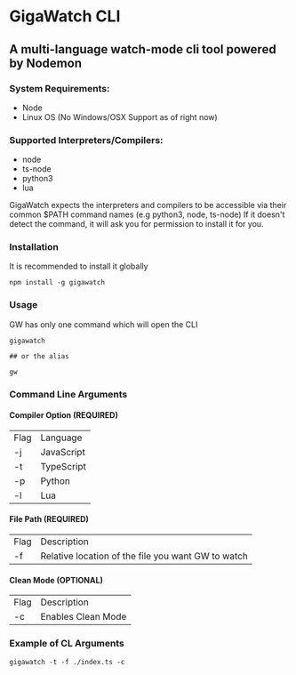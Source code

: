 # GigaWatch CLI

## A multi-language watch-mode cli tool powered by Nodemon

### System Requirements:
- Node
- Linux OS (No Windows/OSX Support as of right now)

### Supported Interpreters/Compilers:
- node
- ts-node
- python3
- lua

GigaWatch expects the interpreters and compilers to be accessible via their common $PATH command names (e.g python3, node, ts-node)
If it doesn't detect the command, it will ask you for permission to install it for you. 



### Installation

It is recommended to install it globally
```
npm install -g gigawatch
```
### Usage
GW has only one command which will open the CLI
```
gigawatch

## or the alias

gw
```

### Command Line Arguments

#### Compiler Option (REQUIRED)
<table>
  <tr>
    <td>Flag</td>
    <td>Language</td>
  </tr>
  <tr>
    <td> -j</td>
    <td>JavaScript</td>
    
  </tr>
  <tr>
    <td> -t</td>
    <td>TypeScript</td>
  </tr>
  <tr>
    <td> -p </td>
    <td>Python</td>
  </tr>
  <tr>
    <td> -l </td>
    <td>Lua</td>
  </tr>
 
</table>

#### File Path (REQUIRED)
<table>
  <tr>
    <td>Flag</td>
    <td>Description</td>
  </tr>
  <tr>
    <td> -f</td>
    <td>Relative location of the file you want GW to watch</td>
    
  </tr>


</table>

 #### Clean Mode (OPTIONAL)
 
<table>
  <tr>
    <td>Flag</td>
    <td>Description</td>
  </tr>
  <tr>
    <td> -c</td>
    <td>Enables Clean Mode</td>
    
  </tr>
  </table>
  
  ### Example of CL Arguments 
  ```
  gigawatch -t -f ./index.ts -c
  ```
